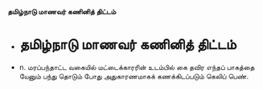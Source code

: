 **தமிழ்நாடு மாணவர் கணினித் திட்டம்**
- # தமிழ்நாடு மாணவர் கணினித் திட்டம்
- n. மரப்பந்தாட்ட வகையில் மட்டைக்காரரின் உடம்பில் கை தவிர எந்தப் பாகத்தை யேனும் பந்து தொடும் போது அதுகாரணமாகக் கணக்கிடப்படும் கெலிப் பெண்.

